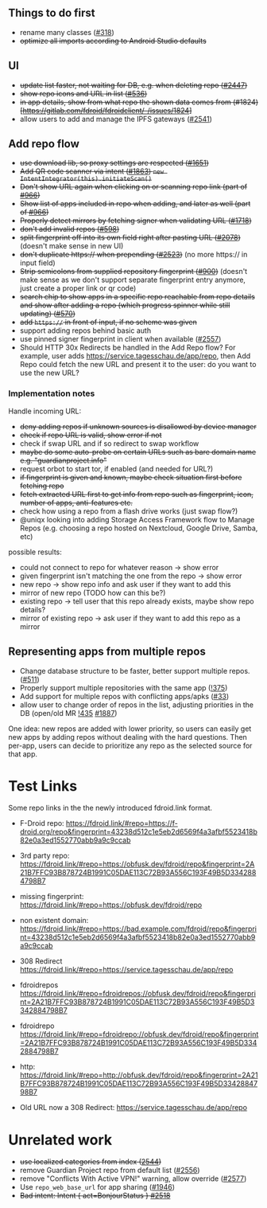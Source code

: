 ## Things to do first

* rename many classes ([#318](https://gitlab.com/fdroid/fdroidclient/-/issues/318#note_450961188))
* ~~optimize all imports according to Android Studio defaults~~

## UI

* ~~update list faster, not waiting for DB, e.g. when deleting repo ([#2447](https://gitlab.com/fdroid/fdroidclient/-/issues/2447))~~
* ~~show repo icons and URL in list ([#536](https://gitlab.com/fdroid/fdroidclient/-/issues/536))~~
* ~~in app details, show from what repo the shown data comes from (#1824)[https://gitlab.com/fdroid/fdroidclient/-/issues/1824]~~
* allow users to add and manage the IPFS gateways ([#2541](https://gitlab.com/fdroid/fdroidclient/-/issues/2541))

## Add repo flow

* ~~use download lib, so proxy settings are respected ([#1651](https://gitlab.com/fdroid/fdroidclient/-/issues/1651))~~
* ~~Add QR code scanner via intent ([#1863](https://gitlab.com/fdroid/fdroidclient/-/issues/1863))
  `new IntentIntegrator(this).initiateScan()`~~
* ~~Don't show URL again when clicking on or scanning repo link (part of [#966](https://gitlab.com/fdroid/fdroidclient/-/issues/966))~~
* ~~Show list of apps included in repo when adding, and later as well (part of [#966](https://gitlab.com/fdroid/fdroidclient/-/issues/966))~~
* ~~Properly detect mirrors by fetching signer when validating URL ([#1718](https://gitlab.com/fdroid/fdroidclient/-/issues/1718))~~
* ~~don't add invalid repos ([#598](https://gitlab.com/fdroid/fdroidclient/-/issues/598))~~
* ~~split fingerprint off into its own field right after pasting URL ([#2078](https://gitlab.com/fdroid/fdroidclient/-/issues/2078))~~ (doesn't make sense in new UI)
* ~~don't duplicate https:// when prepending ([#2523](https://gitlab.com/fdroid/fdroidclient/-/issues/2523))~~ (no more https:// in input field)
* ~~Strip semicolons from supplied repository fingerprint ([#900](https://gitlab.com/fdroid/fdroidclient/-/issues/900))~~ (doesn't make sense as we don't support separate fingerprint entry anymore, just create a proper link or qr code)
* ~~search chip to show apps in a specific repo reachable from repo details and show after adding a repo (which progress spinner while still updating) ([#570](https://gitlab.com/fdroid/fdroidclient/-/issues/570))~~
* ~~add `https://` in front of input, if no scheme was given~~
* support adding repos behind basic auth
* use pinned signer fingerprint in client when available ([#2557](https://gitlab.com/fdroid/fdroidclient/-/issues/2557))
* Should HTTP 30x Redirects be handled in the Add Repo flow?  For example, user adds https://service.tagesschau.de/app/repo, then Add Repo could fetch the new URL and present it to the user: do you want to use the new URL?

### Implementation notes

Handle incoming URL:
* ~~deny adding repos if unknown sources is disallowed by device manager~~
* ~~check if repo URL is valid, show error if not~~
* check if swap URL and if so redirect to swap workflow
* ~~maybe do some auto-probe on certain URLs such as bare domain name e.g. "guardianproject.info"~~
* request orbot to start tor, if enabled (and needed for URL?)
* ~~if fingerprint is given and known, maybe check situation first before fetching repo~~
* ~~fetch extracted URL first to get info from repo such as fingerprint, icon, number of apps, anti-features etc.~~
* check how using a repo from a flash drive works (just swap flow?)
* @uniqx looking into adding Storage Access Framework flow to Manage Repos (e.g. choosing a repo hosted on Nextcloud, Google Drive, Samba, etc)

possible results:
* could not connect to repo for whatever reason -> show error
* given fingerprint isn't matching the one from the repo -> show error
* new repo -> show repo info and ask user if they want to add this
* mirror of new repo (TODO how can this be?)
* existing repo -> tell user that this repo already exists, maybe show repo details?
* mirror of existing repo -> ask user if they want to add this repo as a mirror

## Representing apps from multiple repos

* Change database structure to be faster, better support multiple repos. ([#511](https://gitlab.com/fdroid/fdroidclient/-/issues/511))
* Properly support multiple repositories with the same app ([!375](https://gitlab.com/fdroid/fdroidclient/-/merge_requests/375))
* Add support for multiple repos with conflicting apps/apks ([#33](https://gitlab.com/fdroid/fdroidclient/-/issues/33))
* allow user to change order of repos in the list, adjusting priorities in the DB (open/old MR [!435](https://gitlab.com/fdroid/fdroidclient/-/merge_requests/435) [#1887](https://gitlab.com/fdroid/fdroidclient/-/issues/1887))


One idea: new repos are added with lower priority, so users can easily get new apps by adding repos without dealing with the hard questions.  Then per-app, users can decide to prioritize any repo as the selected source for that app.

# Test Links

Some repo links in the the newly introduced fdroid.link format.

* F-Droid repo: https://fdroid.link/#repo=https://f-droid.org/repo&fingerprint=43238d512c1e5eb2d6569f4a3afbf5523418b82e0a3ed1552770abb9a9c9ccab
* 3rd party repo: https://fdroid.link/#repo=https://obfusk.dev/fdroid/repo&fingerprint=2A21B7FFC93B878724B1991C05DAE113C72B93A556C193F49B5D3342884798B7
* missing fingerprint: https://fdroid.link/#repo=https://obfusk.dev/fdroid/repo
* non existent domain: https://fdroid.link/#repo=https://bad.example.com/fdroid/repo&fingerprint=43238d512c1e5eb2d6569f4a3afbf5523418b82e0a3ed1552770abb9a9c9ccab
* 308 Redirect https://fdroid.link/#repo=https://service.tagesschau.de/app/repo
* fdroidrepos https://fdroid.link/#repo=fdroidrepos://obfusk.dev/fdroid/repo&fingerprint=2A21B7FFC93B878724B1991C05DAE113C72B93A556C193F49B5D3342884798B7
* fdroidrepo https://fdroid.link/#repo=fdroidrepo://obfusk.dev/fdroid/repo&fingerprint=2A21B7FFC93B878724B1991C05DAE113C72B93A556C193F49B5D3342884798B7
* http: https://fdroid.link/#repo=http://obfusk.dev/fdroid/repo&fingerprint=2A21B7FFC93B878724B1991C05DAE113C72B93A556C193F49B5D3342884798B7


* Old URL now a 308 Redirect: https://service.tagesschau.de/app/repo

# Unrelated work

* ~~use localized categories from index ([2544](https://gitlab.com/fdroid/fdroidclient/-/issues/2544))~~
* remove Guardian Project repo from default list ([#2556](https://gitlab.com/fdroid/fdroidclient/-/issues/2556))
* remove "Conflicts With Active VPN!" warning, allow override ([#2577](https://gitlab.com/fdroid/fdroidclient/-/issues/2577))
* Use `repo_web_base_url` for app sharing ([#1946](https://gitlab.com/fdroid/fdroidclient/-/issues/1946))
* ~~Bad intent: Intent { act=BonjourStatus } [#2518](https://gitlab.com/fdroid/fdroidclient/-/issues/2518)~~
